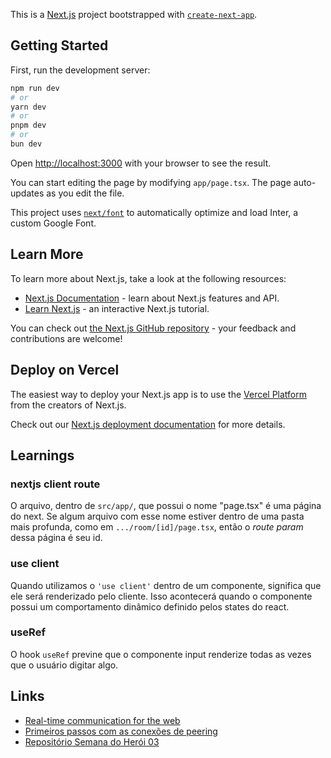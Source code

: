 This is a [Next.js](https://nextjs.org/) project bootstrapped with [`create-next-app`](https://github.com/vercel/next.js/tree/canary/packages/create-next-app).

## Getting Started

First, run the development server:

```bash
npm run dev
# or
yarn dev
# or
pnpm dev
# or
bun dev
```

Open [http://localhost:3000](http://localhost:3000) with your browser to see the result.

You can start editing the page by modifying `app/page.tsx`. The page auto-updates as you edit the file.

This project uses [`next/font`](https://nextjs.org/docs/basic-features/font-optimization) to automatically optimize and load Inter, a custom Google Font.

## Learn More

To learn more about Next.js, take a look at the following resources:

- [Next.js Documentation](https://nextjs.org/docs) - learn about Next.js features and API.
- [Learn Next.js](https://nextjs.org/learn) - an interactive Next.js tutorial.

You can check out [the Next.js GitHub repository](https://github.com/vercel/next.js/) - your feedback and contributions are welcome!

## Deploy on Vercel

The easiest way to deploy your Next.js app is to use the [Vercel Platform](https://vercel.com/new?utm_medium=default-template&filter=next.js&utm_source=create-next-app&utm_campaign=create-next-app-readme) from the creators of Next.js.

Check out our [Next.js deployment documentation](https://nextjs.org/docs/deployment) for more details.

## Learnings

### nextjs client route

O arquivo, dentro de `src/app/`, que possui o nome "page.tsx" é uma página do next. Se algum arquivo com esse nome estiver dentro de uma pasta mais profunda, como em `.../room/[id]/page.tsx`, então o *route param* dessa página é seu id.

### use client

Quando utilizamos o `'use client'` dentro de um componente, significa que ele será renderizado pelo cliente. Isso acontecerá quando o componente possui um comportamento dinâmico definido pelos states do react.

### useRef

O hook `useRef` previne que o componente input renderize todas as vezes que o usuário digitar algo.

## Links

- [Real-time communication for the web](https://webrtc.org/)
- [Primeiros passos com as conexões de peering](https://webrtc.org/getting-started/peer-connections?hl=pt-br#initiating_peer_connections)
- [Repositório Semana do Herói 03](https://github.com/HeroCodeBR/semana-heroi-03)
